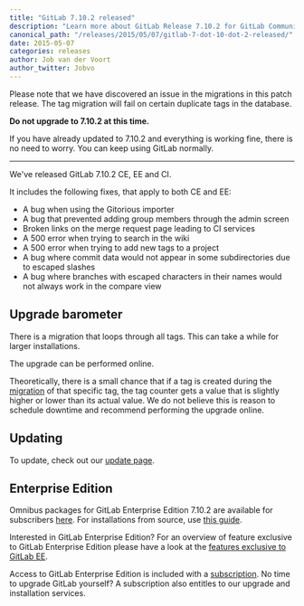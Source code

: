 ```yaml
---
title: "GitLab 7.10.2 released"
description: "Learn more about GitLab Release 7.10.2 for GitLab Community Edition (CE) and Enterprise Edition (EE)"
canonical_path: "/releases/2015/05/07/gitlab-7-dot-10-dot-2-released/"
date: 2015-05-07
categories: releases
author: Job van der Voort
author_twitter: Jobvo
---
```


Please note that we have discovered an issue in the migrations in this patch
release. The tag migration will fail on certain duplicate tags in the database.

**Do not upgrade to 7.10.2 at this time.**

If you have already updated to 7.10.2 and everything is working fine,
there is no need to worry. You can keep using GitLab normally.

---

We've released GitLab 7.10.2 CE, EE and CI.

It includes the following fixes, that apply to both CE and EE:

- A bug when using the Gitorious importer
- A bug that prevented adding group members through the admin screen
- Broken links on the merge request page leading to CI services
- A 500 error when trying to search in the wiki
- A 500 error when trying to add new tags to a project
- A bug where commit data would not appear in some subdirectories due to escaped slashes
- A bug where branches with escaped characters in their names would not always work
in the compare view

<!-- more -->

## Upgrade barometer

There is a migration that loops through all tags.
This can take a while for larger installations.

The upgrade can be performed online.

Theoretically, there is a small chance that if a tag is created during
the [migration](https://gitlab.com/gitlab-org/gitlab-ce/blob/master/db/migrate/20150425164649_add_taggings_counter_cache_to_tags.acts_as_taggable_on_engine.rb)
of that specific tag, the tag counter gets a value that is
slightly higher or lower than its actual value. We do not believe this
is reason to schedule downtime and recommend performing the upgrade online.

## Updating

To update, check out our [update page](/update/).

## Enterprise Edition

Omnibus packages for GitLab Enterprise Edition 7.10.2 are available for subscribers [here](https://gitlab.com/subscribers/gitlab-ee/blob/master/doc/install/packages.md). For installations from source, use [this guide](https://gitlab.com/subscribers/gitlab-ee/blob/master/doc/update/patch_versions.md).

Interested in GitLab Enterprise Edition?
For an overview of feature exclusive to GitLab Enterprise Edition please have a look at the [features exclusive to GitLab EE](/features/#enterprise).

Access to GitLab Enterprise Edition is included with a [subscription](/pricing/).
No time to upgrade GitLab yourself?
A subscription also entitles to our upgrade and installation services.

